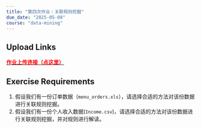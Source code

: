 ```yaml
---
title: "第四次作业：关联规则挖掘"
due_date: "2025-05-08"
course: "data-mining"
---
```


## Upload Links

[<span style="color:red; font-weight:bold">作业上传连接（点这里）</span>](https://pan.hunnu.edu.cn/u/d/f2f4d979665c40dbad1e/)

## Exercise Requirements
1. 假设我们有一份订单数据（`menu_orders.xls`），请选择合适的方法对该份数据进行关联规则挖掘。
2. 假设我们有一份个人收入数据(`Income.csv`)，请选择合适的方法对该份数据进行关联规则挖掘，并对规则进行解读。